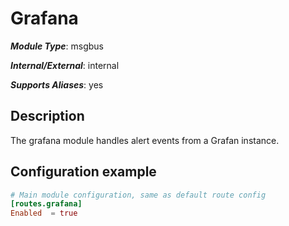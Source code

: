 # Grafana

***Module Type***: msgbus

***Internal/External***: internal

***Supports Aliases***: yes

## Description

The grafana module handles alert events from a Grafan instance.

## Configuration example

```toml
# Main module configuration, same as default route config
[routes.grafana]
Enabled  = true
```
